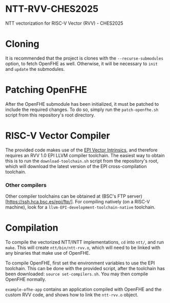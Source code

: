 # NTT-RVV-CHES2025
NTT vectorization for RISC-V Vector (RVV) - CHES2025

# Cloning
It is recommended that the project is clones with the `--recurse-submodules` option, to fetch OpenFHE as well. Otherwise, it will be necessary to `init` and `update` the submodules.

# Patching OpenFHE
After the OpenFHE submodule has been initialized, it must be patched to include the required changes. To do so, simply run the `patch-openfhe.sh` script from this repository's root directory.

# RISC-V Vector Compiler
The provided code makes use of the [EPI Vector Intrinsics](https://admin.hca.bsc.es/epi/ftp/doc/intrinsics/EPI/epi-intrinsics.html), and therefore requires an RVV 1.0 EPI LLVM compiler toolchain. The easiest way to obtain this is to run the `download-toolchain.sh` script from the repository's root, which will download the latest version of the EPI cross-compilation toolchain.

### Other compilers
Other compiler toolchains can be obtained at (BSC's FTP server)[https://ssh.hca.bsc.es/epi/ftp/]. For compiling natively (on a RISC-V machine), look for a `llvm-EPI-development-toolchain-native` toolchain.

# Compilation
To compile the vectorized NTT/INTT implementations, `cd` into `ntt/`, and run `make`. This will create `ntt/bin/ntt-rvv.o`, which will need to be linked with any binaries that make use of OpenFHE.

To compile OpenFHE, first set the environment variables to use the EPI toolchain. This can be done with the provided script, after the toolchain has been downloaded: `source set-compilers.sh`. You may then compile OpenFHE normally.

`example-ofhe-app` contains an application compiled with OpenFHE and the custom RVV code, and shows how to link the `ntt-rvv.o` object.